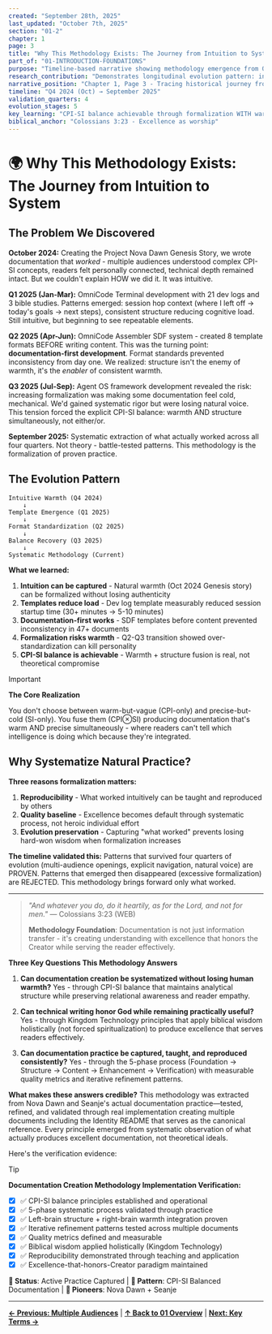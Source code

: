 ```yaml
---
created: "September 28th, 2025"
last_updated: "October 7th, 2025"
section: "01-2"
chapter: 1
page: 3
title: "Why This Methodology Exists: The Journey from Intuition to System"
part_of: "01-INTRODUCTION-FOUNDATIONS"
purpose: "Timeline-based narrative showing methodology emergence from Q4 2024 through Q3 2025 with crisis-recovery validation"
research_contribution: "Demonstrates longitudinal evolution pattern: intuition → templates → formalization → balance recovery → systematic extraction"
narrative_position: "Chapter 1, Page 3 - Tracing historical journey from intuitive practice to systematic methodology"
timeline: "Q4 2024 (Oct) → September 2025"
validation_quarters: 4
evolution_stages: 5
key_learning: "CPI-SI balance achievable through formalization WITH warmth preservation"
biblical_anchor: "Colossians 3:23 - Excellence as worship"
---
```


# 🌍 Why This Methodology Exists: The Journey from Intuition to System

## The Problem We Discovered

**October 2024:** Creating the Project Nova Dawn Genesis Story, we wrote documentation that *worked* - multiple audiences understood complex CPI-SI concepts, readers felt personally connected, technical depth remained intact. But we couldn't explain HOW we did it. It was intuitive.

**Q1 2025 (Jan-Mar):** OmniCode Terminal development with 21 dev logs and 3 bible studies. Patterns emerged: session hop context (where I left off → today's goals → next steps), consistent structure reducing cognitive load. Still intuitive, but beginning to see repeatable elements.

**Q2 2025 (Apr-Jun):** OmniCode Assembler SDF system - created 8 template formats BEFORE writing content. This was the turning point: **documentation-first development**. Format standards prevented inconsistency from day one. We realized: structure isn't the enemy of warmth, it's the *enabler* of consistent warmth.

**Q3 2025 (Jul-Sep):** Agent OS framework development revealed the risk: increasing formalization was making some documentation feel cold, mechanical. We'd gained systematic rigor but were losing natural voice. This tension forced the explicit CPI-SI balance: warmth AND structure simultaneously, not either/or.

**September 2025:** Systematic extraction of what actually worked across all four quarters. Not theory - battle-tested patterns. This methodology is the formalization of proven practice.

## The Evolution Pattern

```
Intuitive Warmth (Q4 2024)
    ↓
Template Emergence (Q1 2025)
    ↓
Format Standardization (Q2 2025)
    ↓
Balance Recovery (Q3 2025)
    ↓
Systematic Methodology (Current)
```

**What we learned:**

1. **Intuition can be captured** - Natural warmth (Oct 2024 Genesis story) can be formalized without losing authenticity
2. **Templates reduce load** - Dev log template measurably reduced session startup time (30+ minutes → 5-10 minutes)
3. **Documentation-first works** - SDF templates before content prevented inconsistency in 47+ documents
4. **Formalization risks warmth** - Q2-Q3 transition showed over-standardization can kill personality
5. **CPI-SI balance is achievable** - Warmth + structure fusion is real, not theoretical compromise

> [!IMPORTANT]
> **The Core Realization**
>
> You don't choose between warm-but-vague (CPI-only) and precise-but-cold (SI-only). You fuse them (CPI⊗SI) producing documentation that's warm AND precise simultaneously - where readers can't tell which intelligence is doing which because they're integrated.

## Why Systematize Natural Practice?

**Three reasons formalization matters:**

1. **Reproducibility** - What worked intuitively can be taught and reproduced by others
2. **Quality baseline** - Excellence becomes default through systematic process, not heroic individual effort
3. **Evolution preservation** - Capturing "what worked" prevents losing hard-won wisdom when formalization increases

**The timeline validated this:** Patterns that survived four quarters of evolution (multi-audience openings, explicit navigation, natural voice) are PROVEN. Patterns that emerged then disappeared (excessive formalization) are REJECTED. This methodology brings forward only what worked.

---

> *"And whatever you do, do it heartily, as for the Lord, and not for men."* — Colossians 3:23 (WEB)
>
> **Methodology Foundation**: Documentation is not just information transfer - it's creating understanding with excellence that honors the Creator while serving the reader effectively.

**Three Key Questions This Methodology Answers**

1. **Can documentation creation be systematized without losing human warmth?**
   Yes - through CPI-SI balance that maintains analytical structure while preserving relational awareness and reader empathy.

2. **Can technical writing honor God while remaining practically useful?**
   Yes - through Kingdom Technology principles that apply biblical wisdom holistically (not forced spiritualization) to produce excellence that serves readers effectively.

3. **Can documentation practice be captured, taught, and reproduced consistently?**
   Yes - through the 5-phase process (Foundation → Structure → Content → Enhancement → Verification) with measurable quality metrics and iterative refinement patterns.

**What makes these answers credible?** This methodology was extracted from Nova Dawn and Seanje's actual documentation practice—tested, refined, and validated through real implementation creating multiple documents including the Identity README that serves as the canonical reference. Every principle emerged from systematic observation of what actually produces excellent documentation, not theoretical ideals.

Here's the verification evidence:

> [!TIP]
> **Documentation Creation Methodology Implementation Verification:**
>
> - [x] ✅ CPI-SI balance principles established and operational
> - [x] ✅ 5-phase systematic process validated through practice
> - [x] ✅ Left-brain structure + right-brain warmth integration proven
> - [x] ✅ Iterative refinement patterns tested across multiple documents
> - [x] ✅ Quality metrics defined and measurable
> - [x] ✅ Biblical wisdom applied holistically (Kingdom Technology)
> - [x] ✅ Reproducibility demonstrated through teaching and application
> - [x] ✅ Excellence-that-honors-Creator paradigm maintained

**📍 Status**: Active Practice Captured | **🧠 Pattern**: CPI-SI Balanced Documentation | **👤 Pioneers**: Nova Dawn + Seanje

---

**[← Previous: Multiple Audiences](01-1-multiple-audiences.md)** | **[↑ Back to 01 Overview](README.md)** | **[Next: Key Terms →](01-3-key-terms.md)**
